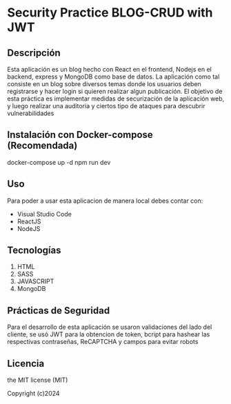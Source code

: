 # Security Practice BLOG-CRUD with JWT
## Descripción
Esta aplicación es un blog hecho con React en el frontend, Nodejs en el backend, express y MongoDB como base de datos.
La aplicación como tal consiste en un blog sobre diversos temas donde los usuarios deben registrarse y hacer login si quieren realizar algun publicación.
El objetivo de esta práctica es implementar medidas de securización de la aplicación web, y luego realizar una auditoria y ciertos tipo de ataques para descubrir vulnerabilidades

## Instalación con Docker-compose (Recomendada)
docker-compose up -d
npm run dev

## Uso
Para poder a usar esta aplicacion de manera local debes contar con:

  - Visual Studio Code
  - ReactJS
  - NodeJS

## Tecnologías
1. HTML
2. SASS
3. JAVASCRIPT
4. MongoDB

## Prácticas de Seguridad
Para el desarrollo de esta aplicación se usaron validaciones del lado del cliente, se usó JWT para la obtencion de token, bcript para hashear las respectivas contraseñas, ReCAPTCHA y campos para evitar robots

## Licencia
the MIT license (MIT)

Copyright (c)2024